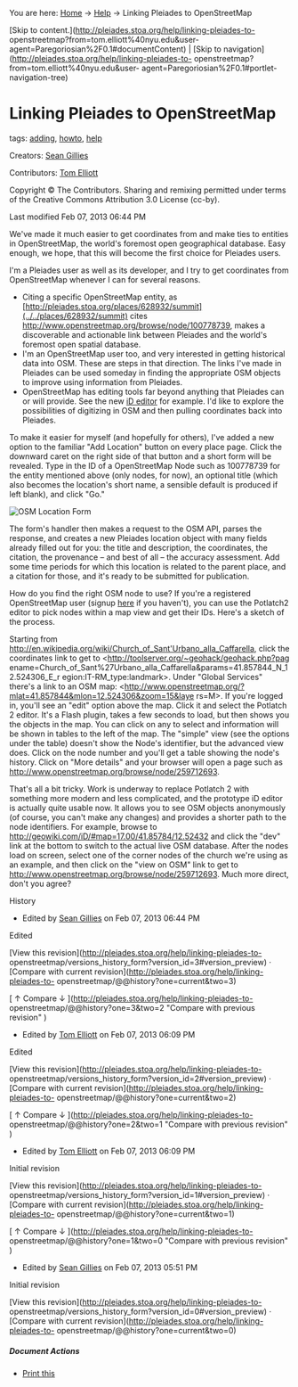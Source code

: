 You are here: [Home](http://pleiades.stoa.org/home) →
[Help](http://pleiades.stoa.org/help) →  Linking Pleiades to OpenStreetMap

[Skip to content.](http://pleiades.stoa.org/help/linking-pleiades-to-
openstreetmap?from=tom.elliott%40nyu.edu&user-
agent=Paregoriosian%2F0.1#documentContent) | [Skip to
navigation](http://pleiades.stoa.org/help/linking-pleiades-to-
openstreetmap?from=tom.elliott%40nyu.edu&user-
agent=Paregoriosian%2F0.1#portlet-navigation-tree)

#  Linking Pleiades to OpenStreetMap

tags:  [adding](http://pleiades.stoa.org/search?Subject%3Alist=adding),
[howto](http://pleiades.stoa.org/search?Subject%3Alist=howto),
[help](http://pleiades.stoa.org/search?Subject%3Alist=help)

Creators: [Sean Gillies](/author/sgillies)

Contributors: [Tom Elliott](/author/thomase)

Copyright © The Contributors. Sharing and remixing permitted under terms of
the Creative Commons Attribution 3.0 License (cc-by).

Last modified  Feb 07, 2013 06:44 PM

We've made it much easier to get coordinates from and make ties to entities in
OpenStreetMap, the world's foremost open geographical database. Easy enough,
we hope, that this will become the first choice for Pleiades users.

I'm a Pleiades user as well as its developer, and I try to get coordinates
from OpenStreetMap whenever I can for several reasons.

  * Citing a specific OpenStreetMap entity, as [http://pleiades.stoa.org/places/628932/summit](../../places/628932/summit) cites <http://www.openstreetmap.org/browse/node/100778739>, makes a discoverable and actionable link between Pleiades and the world's foremost open spatial database.
  * I'm an OpenStreetMap user too, and very interested in getting historical data into OSM. These are steps in that direction. The links I've made in Pleiades can be used someday in finding the appropriate OSM objects to improve using information from Pleiades.
  * OpenStreetMap has editing tools far beyond anything that Pleiades can or will provide. See the new [iD editor](http://ideditor.com/) for example. I'd like to explore the possibilities of digitizing in OSM and then pulling coordinates back into Pleiades.

To make it easier for myself (and hopefully for others), I've added a new
option to the familiar "Add Location" button on every place page. Click the
downward caret on the right side of that button and a short form will be
revealed. Type in the ID of a OpenStreetMap Node such as 100778739 for the
entity mentioned above (only nodes, for now), an optional title (which also
becomes the location's short name, a sensible default is produced if left
blank), and click "Go."

![OSM Location Form](images/osm-location-form/image_large)

The form's handler then makes a request to the OSM API, parses the response,
and creates a new Pleiades location object with many fields already filled out
for you: the title and description, the coordinates, the citation, the
provenance – and best of all – the accuracy assessment. Add some time periods
for which this location is related to the parent place, and a citation for
those, and it's ready to be submitted for publication.

How do you find the right OSM node to use? If you're a registered
OpenStreetMap user (signup [here](http://www.openstreetmap.org/user/new) if
you haven't), you can use the Potlatch2 editor to pick nodes within a map view
and get their IDs. Here's a sketch of the process.

Starting from
<http://en.wikipedia.org/wiki/Church_of_Sant'Urbano_alla_Caffarella>, click
the coordinates link to get to <http://toolserver.org/~geohack/geohack.php?pag
ename=Church_of_Sant%27Urbano_alla_Caffarella&params=41.857844_N_12.524306_E_r
egion:IT-RM_type:landmark>. Under "Global Services" there's a link to an OSM
map: <http://www.openstreetmap.org/?mlat=41.857844&mlon=12.524306&zoom=15&laye
rs=M>. If you're logged in, you'll see an "edit" option above the map. Click
it and select the Potlatch 2 editor. It's a Flash plugin, takes a few seconds
to load, but then shows you the objects in the map. You can click on any to
select and information will be shown in tables to the left of the map. The
"simple" view (see the options under the table) doesn't show the Node's
identifier, but the advanced view does. Click on the node number and you'll
get a table showing the node's history. Click on "More details" and your
browser will open a page such as
<http://www.openstreetmap.org/browse/node/259712693>.

That's all a bit tricky. Work is underway to replace Potlatch 2 with something
more modern and less complicated, and the prototype iD editor is actually
quite usable now. It allows you to see OSM objects anonymously (of course, you
can't make any changes) and provides a shorter path to the node identifiers.
For example, browse to <http://geowiki.com/iD/#map=17.00/41.85784/12.52432>
and click the "dev" link at the bottom to switch to the actual live OSM
database. After the nodes load on screen, select one of the corner nodes of
the church we're using as an example, and then click on the "view on OSM" link
to get to <http://www.openstreetmap.org/browse/node/259712693>. Much more
direct, don't you agree?

History

    

  * Edited by [Sean Gillies](http://pleiades.stoa.org/author/sgillies) on Feb 07, 2013 06:44 PM 

Edited

[View this revision](http://pleiades.stoa.org/help/linking-pleiades-to-
openstreetmap/versions_history_form?version_id=3#version_preview) · [Compare
with current revision](http://pleiades.stoa.org/help/linking-pleiades-to-
openstreetmap/@@history?one=current&two=3)

[ ↑ Compare ↓ ](http://pleiades.stoa.org/help/linking-pleiades-to-
openstreetmap/@@history?one=3&two=2 "Compare with previous revision" )

  * Edited by [Tom Elliott](http://pleiades.stoa.org/author/thomase) on Feb 07, 2013 06:09 PM 

Edited

[View this revision](http://pleiades.stoa.org/help/linking-pleiades-to-
openstreetmap/versions_history_form?version_id=2#version_preview) · [Compare
with current revision](http://pleiades.stoa.org/help/linking-pleiades-to-
openstreetmap/@@history?one=current&two=2)

[ ↑ Compare ↓ ](http://pleiades.stoa.org/help/linking-pleiades-to-
openstreetmap/@@history?one=2&two=1 "Compare with previous revision" )

  * Edited by [Tom Elliott](http://pleiades.stoa.org/author/thomase) on Feb 07, 2013 06:09 PM 

Initial revision

[View this revision](http://pleiades.stoa.org/help/linking-pleiades-to-
openstreetmap/versions_history_form?version_id=1#version_preview) · [Compare
with current revision](http://pleiades.stoa.org/help/linking-pleiades-to-
openstreetmap/@@history?one=current&two=1)

[ ↑ Compare ↓ ](http://pleiades.stoa.org/help/linking-pleiades-to-
openstreetmap/@@history?one=1&two=0 "Compare with previous revision" )

  * Edited by [Sean Gillies](http://pleiades.stoa.org/author/sgillies) on Feb 07, 2013 05:51 PM 

Initial revision

[View this revision](http://pleiades.stoa.org/help/linking-pleiades-to-
openstreetmap/versions_history_form?version_id=0#version_preview) · [Compare
with current revision](http://pleiades.stoa.org/help/linking-pleiades-to-
openstreetmap/@@history?one=current&two=0)

##### Document Actions

  * [Print this](javascript:this.print\(\); "" )

